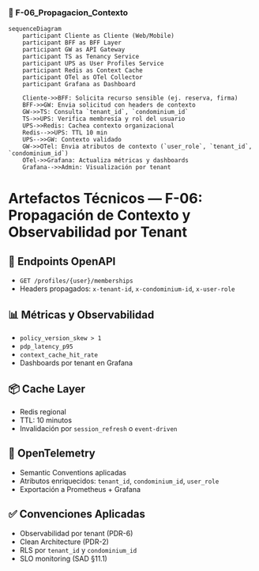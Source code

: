 ### 📄 F-06_Propagacion_Contexto
```mermaid
sequenceDiagram
    participant Cliente as Cliente (Web/Mobile)
    participant BFF as BFF Layer
    participant GW as API Gateway
    participant TS as Tenancy Service
    participant UPS as User Profiles Service
    participant Redis as Context Cache
    participant OTel as OTel Collector
    participant Grafana as Dashboard

    Cliente->>BFF: Solicita recurso sensible (ej. reserva, firma)
    BFF->>GW: Envia solicitud con headers de contexto
    GW->>TS: Consulta `tenant_id`, `condominium_id`
    TS->>UPS: Verifica membresía y rol del usuario
    UPS->>Redis: Cachea contexto organizacional
    Redis-->>UPS: TTL 10 min
    UPS-->>GW: Contexto validado
    GW->>OTel: Envia atributos de contexto (`user_role`, `tenant_id`, `condominium_id`)
    OTel->>Grafana: Actualiza métricas y dashboards
    Grafana-->>Admin: Visualización por tenant
```
# Artefactos Técnicos — F-06: Propagación de Contexto y Observabilidad por Tenant

## 🧩 Endpoints OpenAPI
- `GET /profiles/{user}/memberships`
- Headers propagados: `x-tenant-id`, `x-condominium-id`, `x-user-role`

## 📊 Métricas y Observabilidad
- `policy_version_skew > 1`
- `pdp_latency_p95`
- `context_cache_hit_rate`
- Dashboards por tenant en Grafana

## 📦 Cache Layer
- Redis regional
- TTL: 10 minutos
- Invalidación por `session_refresh` o `event-driven`

## 📁 OpenTelemetry
- Semantic Conventions aplicadas
- Atributos enriquecidos: `tenant_id`, `condominium_id`, `user_role`
- Exportación a Prometheus + Grafana

## ✅ Convenciones Aplicadas
- Observabilidad por tenant (PDR-6)
- Clean Architecture (PDR-2)
- RLS por `tenant_id` y `condominium_id`
- SLO monitoring (SAD §11.1)
